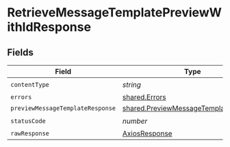 # RetrieveMessageTemplatePreviewWithIdResponse


## Fields

| Field                                                                                          | Type                                                                                           | Required                                                                                       | Description                                                                                    |
| ---------------------------------------------------------------------------------------------- | ---------------------------------------------------------------------------------------------- | ---------------------------------------------------------------------------------------------- | ---------------------------------------------------------------------------------------------- |
| `contentType`                                                                                  | *string*                                                                                       | :heavy_check_mark:                                                                             | N/A                                                                                            |
| `errors`                                                                                       | [shared.Errors](../../models/shared/errors.md)                                                 | :heavy_minus_sign:                                                                             | Error                                                                                          |
| `previewMessageTemplateResponse`                                                               | [shared.PreviewMessageTemplateResponse](../../models/shared/previewmessagetemplateresponse.md) | :heavy_minus_sign:                                                                             | Success                                                                                        |
| `statusCode`                                                                                   | *number*                                                                                       | :heavy_check_mark:                                                                             | N/A                                                                                            |
| `rawResponse`                                                                                  | [AxiosResponse](https://axios-http.com/docs/res_schema)                                        | :heavy_minus_sign:                                                                             | N/A                                                                                            |